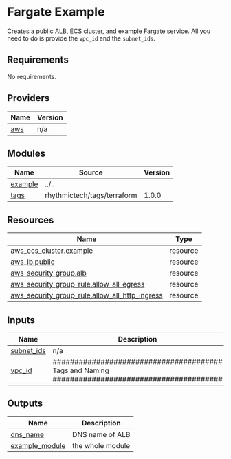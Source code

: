 # Fargate Example
Creates a public ALB, ECS cluster, and example Fargate service. All you need to do is provide the `vpc_id` and the `subnet_ids`.

<!-- BEGINNING OF PRE-COMMIT-TERRAFORM DOCS HOOK -->
## Requirements

No requirements.

## Providers

| Name | Version |
|------|---------|
| <a name="provider_aws"></a> [aws](#provider\_aws) | n/a |

## Modules

| Name | Source | Version |
|------|--------|---------|
| <a name="module_example"></a> [example](#module\_example) | ../.. |  |
| <a name="module_tags"></a> [tags](#module\_tags) | rhythmictech/tags/terraform | 1.0.0 |

## Resources

| Name | Type |
|------|------|
| [aws_ecs_cluster.example](https://registry.terraform.io/providers/hashicorp/aws/latest/docs/resources/ecs_cluster) | resource |
| [aws_lb.public](https://registry.terraform.io/providers/hashicorp/aws/latest/docs/resources/lb) | resource |
| [aws_security_group.alb](https://registry.terraform.io/providers/hashicorp/aws/latest/docs/resources/security_group) | resource |
| [aws_security_group_rule.allow_all_egress](https://registry.terraform.io/providers/hashicorp/aws/latest/docs/resources/security_group_rule) | resource |
| [aws_security_group_rule.allow_all_http_ingress](https://registry.terraform.io/providers/hashicorp/aws/latest/docs/resources/security_group_rule) | resource |

## Inputs

| Name | Description | Type | Default | Required |
|------|-------------|------|---------|:--------:|
| <a name="input_subnet_ids"></a> [subnet\_ids](#input\_subnet\_ids) | n/a | `any` | n/a | yes |
| <a name="input_vpc_id"></a> [vpc\_id](#input\_vpc\_id) | ####################################### Tags and Naming ####################################### | `any` | n/a | yes |

## Outputs

| Name | Description |
|------|-------------|
| <a name="output_dns_name"></a> [dns\_name](#output\_dns\_name) | DNS name of ALB |
| <a name="output_example_module"></a> [example\_module](#output\_example\_module) | the whole module |
<!-- END OF PRE-COMMIT-TERRAFORM DOCS HOOK -->
